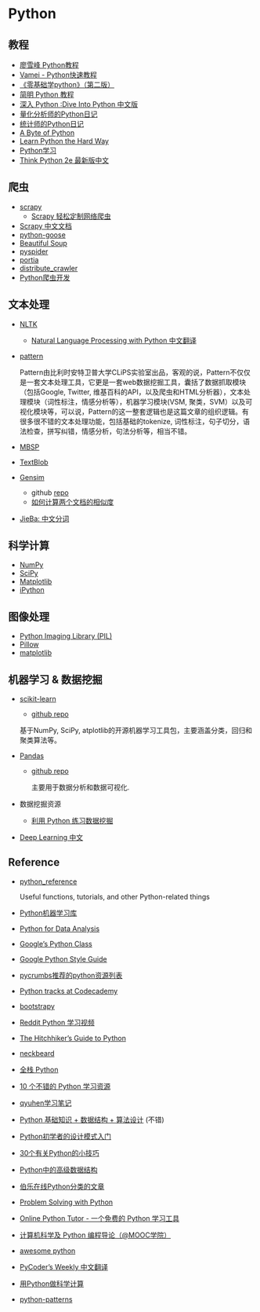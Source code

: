 # Python

## 教程
- [廖雪峰 Python教程](http://www.liaoxuefeng.com/wiki/001374738125095c955c1e6d8bb493182103fac9270762a000)
- [Vamei - Python快速教程](http://www.cnblogs.com/vamei/archive/2012/09/13/2682778.html)
- [《零基础学python》（第二版）](https://github.com/qiwsir/StarterLearningPython)
- [简明 Python 教程](http://woodpecker.org.cn/abyteofpython_cn/chinese/index.html)
- [深入 Python :Dive Into Python 中文版](http://woodpecker.org.cn/diveintopython/toc/index.html)
- [量化分析师的Python日记](https://app.wmcloud.com/mercury/community/share/54c89443f9f06c276f651a52)
- [统计师的Python日记](http://mp.weixin.qq.com/s?__biz=MjM5MDEzNDAyNQ==&mid=200997042&idx=1&sn=99b0f9426d5c6f1d7eda975aafcdc284&3rd=MzA3MDU4NTYzMw==&scene=6#rd)
- [A Byte of Python](http://www.swaroopch.com/notes/python/)
- [Learn Python the Hard Way](http://learnpythonthehardway.org/book/)
- [Python学习](http://www.cnblogs.com/feeland/category/667460.html)
- [Think Python 2e 最新版中文](http://codingpy.com/books/thinkpython2/index.html)

## 爬虫
- [scrapy](https://github.com/scrapy/scrapy)
  * [Scrapy 轻松定制网络爬虫](http://blog.pluskid.org/?p=366)
- [Scrapy 中文文档](http://scrapy-chs.readthedocs.org/zh_CN/latest/index.html)
- [python-goose](https://github.com/grangier/python-goose)
- [Beautiful Soup](http://www.crummy.com/software/BeautifulSoup/)
- [pyspider](https://github.com/binux/pyspider)
- [portia](https://github.com/scrapinghub/portia)
- [distribute_crawler](https://github.com/gnemoug/distribute_crawler)
- [Python爬虫开发](http://www.freebuf.com/news/special/96763.html)

## 文本处理
- [NLTK](http://www.nltk.org/)
  * [Natural Language Processing with Python 中文翻译](http://www.52nlp.cn/%E6%8E%A8%E8%8D%90%EF%BC%8D%E7%94%A8python%E8%BF%9B%E8%A1%8C%E8%87%AA%E7%84%B6%E8%AF%AD%E8%A8%80%E5%A4%84%E7%90%86%EF%BC%8D%E4%B8%AD%E6%96%87%E7%BF%BB%E8%AF%91-nltk%E9%85%8D%E5%A5%97%E4%B9%A6)
- [pattern](http://www.clips.ua.ac.be/pattern)

    Pattern由比利时安特卫普大学CLiPS实验室出品，客观的说，Pattern不仅仅是一套文本处理工具，它更是一套web数据挖掘工具，囊括了数据抓取模块（包括Google, Twitter, 维基百科的API，以及爬虫和HTML分析器），文本处理模块（词性标注，情感分析等），机器学习模块(VSM, 聚类，SVM）以及可视化模块等，可以说，Pattern的这一整套逻辑也是这篇文章的组织逻辑。有很多很不错的文本处理功能，包括基础的tokenize, 词性标注，句子切分，语法检查，拼写纠错，情感分析，句法分析等，相当不错。

- [MBSP](http://www.clips.ua.ac.be/pages/MBSP)
- [TextBlob](http://textblob.readthedocs.org/en/dev/)
- [Gensim](http://radimrehurek.com/gensim/index.html)
  * github [repo](https://github.com/piskvorky/gensim)
  * [如何计算两个文档的相似度](http://www.52nlp.cn/%E5%A6%82%E4%BD%95%E8%AE%A1%E7%AE%97%E4%B8%A4%E4%B8%AA%E6%96%87%E6%A1%A3%E7%9A%84%E7%9B%B8%E4%BC%BC%E5%BA%A6%E4%B8%80)
- [JieBa: 中文分词](https://github.com/fxsjy/jieba)

## 科学计算
- [NumPy](http://www.numpy.org/)
- [SciPy](http://www.scipy.org/)
- [Matplotlib](http://matplotlib.org/)
- [iPython](http://ipython.org/)

## 图像处理
- [Python Imaging Library (PIL)](http://www.pythonware.com/products/pil/)
- [Pillow](https://github.com/python-pillow/Pillow)
- [matplotlib](http://matplotlib.org/)

## 机器学习 & 数据挖掘
- [scikit-learn](http://scikit-learn.org/)
  * [github repo](https://github.com/scikit-learn/scikit-learn)

  基于NumPy, SciPy, atplotlib的开源机器学习工具包，主要涵盖分类，回归和聚类算法等。

- [Pandas](http://pandas.pydata.org/)
  * [github repo](https://github.com/pydata/pandas)

    主要用于数据分析和数据可视化.

- 数据挖掘资源
  * [利用 Python 练习数据挖掘](http://python.jobbole.com/83563/)

- [Deep Learning 中文](https://github.com/exacity/deeplearningbook-chinese)

## Reference
- [python_reference](https://github.com/rasbt/python_reference)

    Useful functions, tutorials, and other Python-related things

- [Python机器学习库](http://qxde01.blog.163.com/blog/static/67335744201368101922991/)
- [Python for Data Analysis](http://bin.sc/Readings/Programming/Python/Python%20for%20Data%20Analysis/Python_for_Data_Analysis.pdf)
- [Google’s Python Class](https://developers.google.com/edu/python/)
- [Google Python Style Guide](http://google-styleguide.googlecode.com/svn/trunk/pyguide.html)
- [pycrumbs推荐的python资源列表](https://github.com/kirang89/pycrumbs/blob/master/pycrumbs.md)
- [Python tracks at Codecademy](http://www.codecademy.com/tracks/python)
- [bootstrapy](https://github.com/kirang89/bootstrapy)
- [Reddit Python 学习视频](http://www.reddit.com/r/Python/comments/1rs7ub/what_are_some_mustwatch_python_videos/)
- [The Hitchhiker’s Guide to Python](http://docs.python-guide.org/en/latest/)
- [neckbeard](https://www.neckbeardrepublic.com/)
- [全栈 Python](http://www.fullstackpython.com/)
- [10 个不错的 Python 学习资源](http://codecondo.com/10-ways-to-learn-python/)
- [qyuhen学习笔记](https://github.com/qyuhen/book)
- [Python 基础知识 + 数据结构 + 算法设计](http://hujiaweibujidao.github.io/python/) (不错)
- [Python初学者的设计模式入门](http://blog.jobbole.com/62023/)
- [30个有关Python的小技巧](http://blog.jobbole.com/63320/)
- [Python中的高级数据结构](http://blog.jobbole.com/65218/)
- [伯乐在线Python分类的文章](http://blog.jobbole.com/category/python/)
- [Problem Solving with Python](http://interactivepython.org/courselib/static/pythonds/index.html)
- [Online Python Tutor - 一个免费的 Python 学习工具](http://www.pythontutor.com/)
- [ 计算机科学及 Python 编程导论（@MOOC学院）](http://mooc.guokr.com/course/244/Introduction-to-Computer-Science-and-Programming-Using-Python/)
- [awesome python](https://github.com/vinta/awesome-python)
- [PyCoder’s Weekly 中文翻译](http://pycoders-weekly-chinese.readthedocs.org/en/latest/index.html)
- [用Python做科学计算](http://sebug.net/paper/books/scipydoc/index.html)
- [python-patterns](https://github.com/faif/python-patterns)